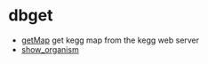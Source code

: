 # dbget



+ [getMap](dbget/getMap.1) get kegg map from the kegg web server
+ [show_organism](dbget/show_organism.1) 
